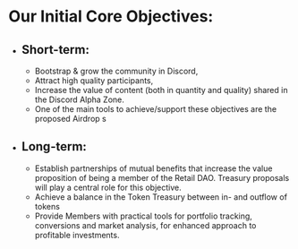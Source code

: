 # Our Initial Core Objectives:

- ## Short-term: 
    - Bootstrap & grow the community in Discord, 
    - Attract high quality participants, 
    - Increase the value of content (both in quantity and quality) shared in the Discord Alpha Zone. 
    - One of the main tools to achieve/support these objectives are the proposed Airdrop s

- ## Long-term:

    - Establish partnerships of mutual benefits that increase the value proposition of being a member of the Retail DAO. Treasury proposals will play a central role for this objective.
    - Achieve a balance in the Token Treasury between in- and outflow of tokens 
    - Provide Members with practical tools for portfolio tracking, conversions and market analysis, for enhanced approach to profitable investments.

